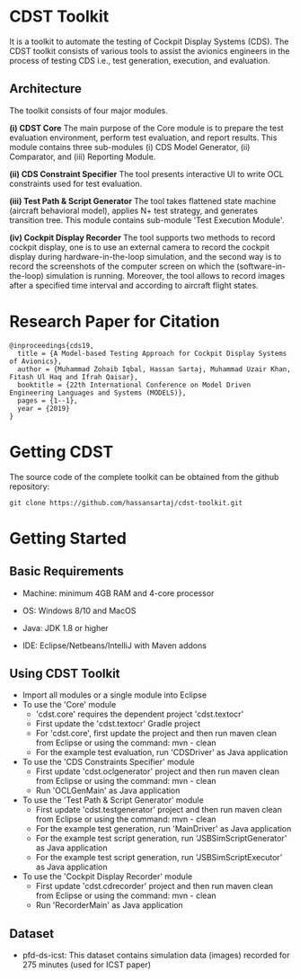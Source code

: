 # CDST Toolkit
It is a toolkit to automate the testing of Cockpit Display Systems (CDS). The CDST toolkit consists of various tools to assist the avionics engineers in
the process of testing CDS i.e., test generation, execution, and evaluation.

## Architecture
The toolkit consists of four major modules. 

**(i) CDST Core** 
The main purpose of the Core module is to prepare the test evaluation environment, perform test evaluation, and report results. This module contains three sub-modules 
(i) CDS Model Generator, (ii) Comparator, and (iii) Reporting Module.

**(ii) CDS Constraint Specifier** 
The tool presents interactive UI to write OCL constraints used for test evaluation.

**(iii) Test Path & Script Generator** 
The tool takes flattened state machine (aircraft behavioral model), applies N+ test strategy, and generates transition tree. This module contains sub-module 'Test Execution Module'.

**(iv) Cockpit Display Recorder** 
The tool supports two methods to record cockpit display, one is to use an external camera to record the cockpit display during hardware-in-the-loop simulation, and the second way is to record the screenshots of the computer screen on which the (software-in-the-loop) simulation is running. Moreover, the tool allows to record images after a specified time interval and according to aircraft flight states.

# Research Paper for Citation

```
@inproceedings{cds19,
  title = {A Model-based Testing Approach for Cockpit Display Systems of Avionics},
  author = {Muhammad Zohaib Iqbal, Hassan Sartaj, Muhammad Uzair Khan, Fitash Ul Haq and Ifrah Qaisar},
  booktitle = {22th International Conference on Model Driven Engineering Languages and Systems (MODELS)},
  pages = {1--1},
  year = {2019}
}
```

# Getting CDST

The source code of the complete toolkit can be obtained from the github repository:
```
git clone https://github.com/hassansartaj/cdst-toolkit.git
```

# Getting Started

## Basic Requirements

* Machine: minimum 4GB RAM and 4-core processor

* OS: Windows 8/10 and MacOS

* Java: JDK 1.8 or higher

* IDE: Eclipse/Netbeans/IntelliJ with Maven addons

## Using CDST Toolkit

* Import all modules or a single module into Eclipse
* To use the 'Core' module 
   * 'cdst.core' requires the dependent project 'cdst.textocr'
   * First update the 'cdst.textocr' Gradle project
   * For 'cdst.core', first update the project and then run maven clean from Eclipse or using the command: mvn - clean
   * For the example test evaluation, run 'CDSDriver' as Java application
* To use the 'CDS Constraints Specifier' module
   * First update 'cdst.oclgenerator' project and then run maven clean from Eclipse or using the command: mvn - clean
   * Run 'OCLGenMain' as Java application
* To use the 'Test Path & Script Generator' module
   * First update 'cdst.testgenerator' project and then run maven clean from Eclipse or using the command: mvn - clean
   * For the example test generation, run 'MainDriver' as Java application
   * For the example test script generation, run 'JSBSimScriptGenerator' as Java application
   * For the example test script  generation, run 'JSBSimScriptExecutor' as Java application
* To use the 'Cockpit Display Recorder' module
   * First update 'cdst.cdrecorder' project and then run maven clean from Eclipse or using the command: mvn - clean
   * Run 'RecorderMain' as Java application

## Dataset
* pfd-ds-icst: This dataset contains simulation data (images) recorded for 275 minutes (used for ICST paper)
